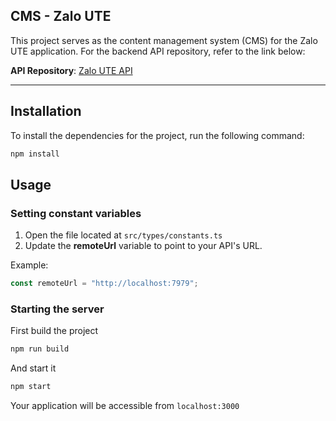 ## CMS - Zalo UTE

This project serves as the content management system (CMS) for the Zalo UTE application. For the backend API repository, refer to the link below:

**API Repository**: [Zalo UTE API](https://github.com/The-Cookies-Team/Realtime-Chat-App-API)

---

## Installation

To install the dependencies for the project, run the following command:

```sh
npm install
```

## Usage

### Setting constant variables

1. Open the file located at `src/types/constants.ts`
2. Update the **remoteUrl** variable to point to your API's URL.

Example:

```ts
const remoteUrl = "http://localhost:7979";
```

### Starting the server

First build the project

```sh
npm run build
```

And start it

```sh
npm start
```

Your application will be accessible from `localhost:3000`

